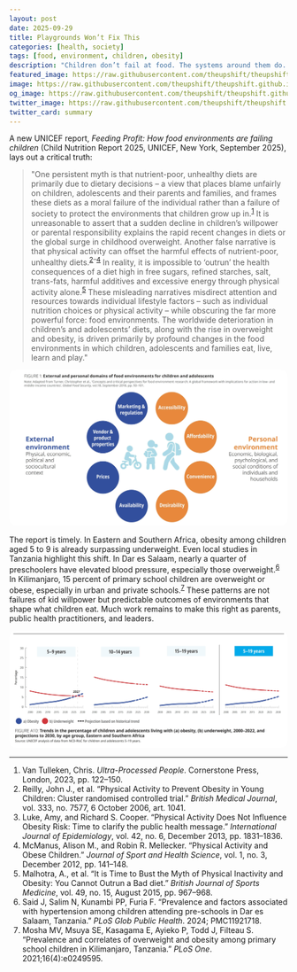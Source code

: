 ```yaml
---
layout: post
date: 2025-09-29
title: Playgrounds Won’t Fix This
categories: [health, society]
tags: [food, environment, children, obesity]
description: "Children don’t fail at food. The systems around them do. Obesity and poor diets are not about willpower or bad choices—they are the predictable outcomes of environments designed for profit, convenience, and habit."
featured_image: https://raw.githubusercontent.com/theupshift/theupshift.github.io/master/images/obby.jpg
image: https://raw.githubusercontent.com/theupshift/theupshift.github.io/master/images/obby.jpg
og_image: https://raw.githubusercontent.com/theupshift/theupshift.github.io/master/images/obby.jpg
twitter_image: https://raw.githubusercontent.com/theupshift/theupshift.github.io/master/images/obby.jpg
twitter_card: summary
---
```


A new UNICEF report, *Feeding Profit: How food environments are failing children* (Child Nutrition Report 2025, UNICEF, New York, September 2025), lays out a critical truth:  

> "One persistent myth is that nutrient-poor, unhealthy diets are primarily due to dietary decisions – a view that places blame unfairly on children, adolescents and their parents and families, and frames these diets as a moral failure of the individual rather than a failure of society to protect the environments that children grow up in.<sup><a href="#ref1">1</a></sup> It is unreasonable to assert that a sudden decline in children’s willpower or parental responsibility explains the rapid recent changes in diets or the global surge in childhood overweight. Another false narrative is that physical activity can offset the harmful effects of nutrient-poor, unhealthy diets.<sup><a href="#ref2">2</a>–<a href="#ref4">4</a></sup> In reality, it is impossible to ‘outrun’ the health consequences of a diet high in free sugars, refined starches, salt, trans-fats, harmful additives and excessive energy through physical activity alone.<sup><a href="#ref5">5</a></sup>
> These misleading narratives misdirect attention and resources towards individual lifestyle factors – such as individual nutrition choices or physical activity – while obscuring the far more powerful force: food environments. The worldwide deterioration in children’s and adolescents’ diets, along with the rise in overweight and obesity, is driven primarily by profound changes in the food environments in which children, adolescents and families eat, live, learn and play."  

<div style="text-align:center; margin: 1em 0;">
  <img src="https://raw.githubusercontent.com/theupshift/theupshift.github.io/master/images/obj1.jpg" style="max-width:100%; height:auto; border-radius: 12px;" alt="Food environment graphic">
</div>  

The report is timely. In Eastern and Southern Africa, obesity among children aged 5 to 9 is already surpassing underweight. Even local studies in Tanzania highlight this shift. In Dar es Salaam, nearly a quarter of preschoolers have elevated blood pressure, especially those overweight.<sup><a href="#ref6">6</a></sup> In Kilimanjaro, 15 percent of primary school children are overweight or obese, especially in urban and private schools.<sup><a href="#ref7">7</a></sup> These patterns are not failures of kid willpower but predictable outcomes of environments that shape what children eat. Much work remains to make this right as parents, public health practitioners, and leaders.  

<div style="text-align:center; margin: 1em 0;">
  <img src="https://raw.githubusercontent.com/theupshift/theupshift.github.io/master/images/trends%201.jpg" style="max-width:100%; height:auto; border-radius: 12px;" alt="Trends in child obesity and underweight">
</div>  

---

1. Van Tulleken, Chris. *Ultra-Processed People*. Cornerstone Press, London, 2023, pp. 122–150.  
2. Reilly, John J., et al. “Physical Activity to Prevent Obesity in Young Children: Cluster randomised controlled trial.” *British Medical Journal*, vol. 333, no. 7577, 6 October 2006, art. 1041.  
3. Luke, Amy, and Richard S. Cooper. “Physical Activity Does Not Influence Obesity Risk: Time to clarify the public health message.” *International Journal of Epidemiology*, vol. 42, no. 6, December 2013, pp. 1831–1836.  
4. McManus, Alison M., and Robin R. Mellecker. “Physical Activity and Obese Children.” *Journal of Sport and Health Science*, vol. 1, no. 3, December 2012, pp. 141–148.  
5. Malhotra, A., et al. “It is Time to Bust the Myth of Physical Inactivity and Obesity: You Cannot Outrun a Bad diet.” *British Journal of Sports Medicine*, vol. 49, no. 15, August 2015, pp. 967–968.  
6. Said J, Salim N, Kunambi PP, Furia F. “Prevalence and factors associated with hypertension among children attending pre-schools in Dar es Salaam, Tanzania.” *PLoS Glob Public Health*. 2024; PMC11921718.  
7. Mosha MV, Msuya SE, Kasagama E, Ayieko P, Todd J, Filteau S. “Prevalence and correlates of overweight and obesity among primary school children in Kilimanjaro, Tanzania.” *PLoS One*. 2021;16(4):e0249595.  
